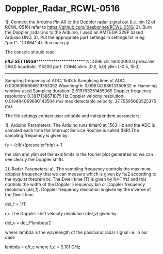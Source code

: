 # Doppler_Radar_RCWL-0516
 
1). Connect the Arduino Pin A0 to the Doppler radar signal out
(i.e. pin 12 of RCWL-0516) refer to https://github.com/jdesbonnet/RCWL-0516/ 
2). Burn the Doppler_radar.ino to the Arduino, I used an AMTEGA 328P based Arduino UNO. 
3). Put the appropriate port settings in settings.txt in eg "port": "COM4"
4). Run main.py

The console should read:

*********FILE SETTINGS********************************
N:  4096
clk  16000000.0
prescaler  256.0
baudrate:  115200
port:  COM4
xlim:  [0.0, 5.0]
ylim:  [-0.5, 15.0]
*****************************************************
Sampling frequency of ADC:  1563.5
Sampleing time of ADC:  0.0006395906619763352
Wavelength:  0.09674298613350532  m
Hamming window used
Sampling duration:  2.619763351455069
Doppler frequency resolution:  0.3817138671875 Hz
Doppler velocity resolution:  0.018464069680143504  m/s
max detectable velocity:  37.79595063525375  m/s

The file settings contain user editable and independent parameters:

1). Arduino Parameters:
The Arduino runs timer0 at 1563 Hz and the ADC is sampled each time the
Interrupt Service Routine is called (ISR).The sampling frequency is given by:

fs = (clk)/(prescaler*trip) + 1

the xlim and ylim set the axis limits in the fourier plot generated so we can
see clearly the Doppler shifts


2). Radar Parameters:
a). The sampling frequency controls the maximum doppler frequency that we can 
measure which is given by fs/2 according to the nyquist theorem
b). The Dwell time (T) is given by N*(1/fs) and this controls the width of the
Doppler Frequency bin or Doppler frequency resolution (del_f). Doppler frequency resolution is given by the inverse of the Dwell time. 

del_f = 1/T

c). The Doppler shift velocity  resolution (del_v) given by:

del_v = del_f*lambda/2 

where lambda is the wavelength of the passband radar signal i.e. in our case 

lambda = c/f_c where f_c = 3.101 GHz



